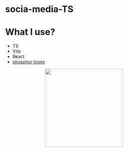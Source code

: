 ﻿# socia-media-TS

# What I use?

<ul>
    <li>TS</li>
    <li>Vite</li>
    <li>React</li>
    <li><a href='https://phosphoricons.com'>phosphor Icons</a></li>
</ul>

<div align="center">
    <img src="https://avatars.githubusercontent.com/u/72263429?v=4" alt="" width = '250px'>
</center>
